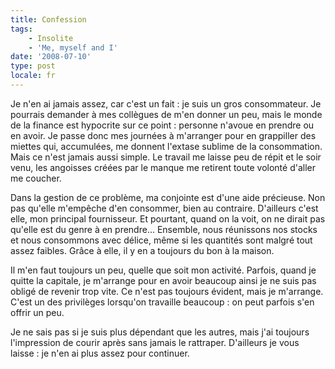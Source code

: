 ```yaml
---
title: Confession
tags:
    - Insolite
    - 'Me, myself and I'
date: '2008-07-10'
type: post
locale: fr
---
```


Je n'en ai jamais assez, car c'est un fait&nbsp;: je suis un gros consommateur. Je pourrais demander à mes collègues de m'en donner un peu, mais le monde de la finance est hypocrite sur ce point&nbsp;: personne n'avoue en prendre ou en avoir. Je passe donc mes journées à m'arranger pour en grappiller des miettes qui, accumulées, me donnent l'extase sublime de la consommation. Mais ce n'est jamais aussi simple. Le travail me laisse peu de répit et le soir venu, les angoisses créées par le manque me retirent toute volonté d'aller me coucher.

Dans la gestion de ce problème, ma conjointe est d'une aide précieuse. Non pas qu'elle m'empêche d'en consommer, bien au contraire. D'ailleurs c'est elle, mon principal fournisseur. Et pourtant, quand on la voit, on ne dirait pas qu'elle est du genre à en prendre… Ensemble, nous réunissons nos stocks et nous consommons avec délice, même si les quantités sont malgré tout assez faibles. Grâce à elle, il y en a toujours du bon à la maison.

Il m'en faut toujours un peu, quelle que soit mon activité. Parfois, quand je quitte la capitale, je m'arrange pour en avoir beaucoup ainsi je ne suis pas obligé de revenir trop vite. Ce n'est pas toujours évident, mais je m'arrange. C'est un des privilèges lorsqu'on travaille beaucoup&nbsp;: on peut parfois s'en offrir un peu.

Je ne sais pas si je suis plus dépendant que les autres, mais j'ai toujours l'impression de courir après sans jamais le rattraper. D'ailleurs je vous laisse&nbsp;: je n'en ai plus assez pour continuer.
